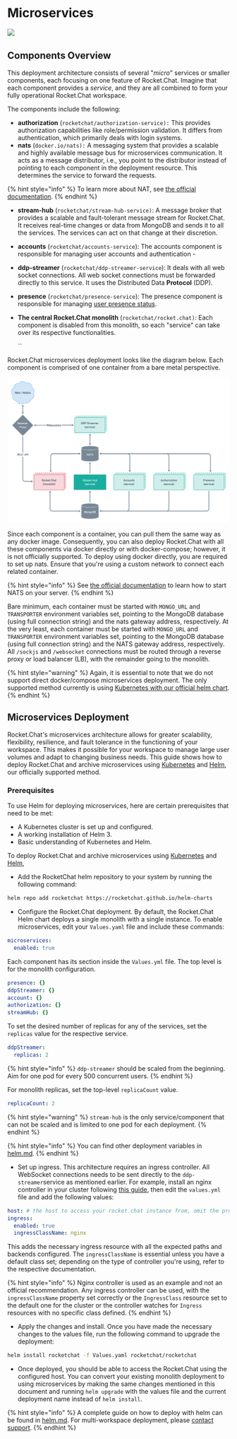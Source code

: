 # Microservices

![](<../../.gitbook/assets/2021-06-10\_22-31-38 (3) (3) (3) (3) (3) (3) (3) (3) (3) (2) (3) (1) (1) (1) (1) (2) (1) (1) (1) (1) (1) (1) (4) (1) (23).jpg>)

## Components Overview

This deployment architecture consists of several "_micro_" services or smaller components, each focusing on one feature of Rocket.Chat. Imagine that each component provides a _service_, and they are all combined to form your fully operational Rocket.Chat workspace.

The components include the following:

* **authorization** (`rocketchat/authorization-service):` This provides authorization capabilities like role/permission validation. It differs from authentication, which primarily deals with login systems.
* **nats** (`docker.io/nats):` A messaging system that provides a scalable and highly available message bus for microservices communication. It acts as a message distributor, i.e., you point to the distributor instead of pointing to each component in the deployment resource. This determines the service to forward the requests.

{% hint style="info" %}
To learn more about NAT, see [the official documentation](https://docs.nats.io/nats-concepts/overview).
{% endhint %}

* **stream-hub** (`rocketchat/stream-hub-service)`: A message broker that provides a scalable and fault-tolerant message stream for Rocket.Chat. It receives real-time changes or data from MongoDB and sends it to all the services. The services can act on that change at their discretion.
* **accounts** (`rocketchat/accounts-service`): The accounts component is responsible for managing user accounts and authentication -
* **ddp-streamer** (`rocketchat/ddp-streamer-service`): It deals with all web socket connections. All web socket connections must be forwarded directly to this service. It uses the Distributed Data **Protocol** (DDP).
* **presence** (`rocketchat/presence-service`): The presence component is responsible for managing [user presence status](../../use-rocket.chat/workspace-administration/user-status.md).
*   **The central Rocket.Chat monolith** (`rocketchat/rocket.chat)`: Each component is disabled from this monolith, so each "service" can take over its respective functionalities.

    \`\`

Rocket.Chat microservices deployment looks like the diagram below. Each component is comprised of one container from a bare metal perspective.

![Rocket.Chat deployment with multiple microservices](<../../.gitbook/assets/Micro services deployment - v0.1@2x (1) (1).png>)

Since each component is a container, you can pull them the same way as any docker image. Consequently, you can also deploy Rocket.Chat with all these components via docker directly or with docker-compose; however, it is not officially supported. To deploy using docker directly, you are required to set up nats. Ensure that you're using a custom network to connect each related container.

{% hint style="info" %}
See [the official documentation](https://docs.nats.io/) to learn how to start NATS on your server.
{% endhint %}

Bare minimum, each container must be started with `MONGO_URL` and `TRANSPORTER` environment variables set, pointing to the MongoDB database (using full connection string) and the nats gateway address, respectively. At the very least, each container must be started with `MONGO_URL` and `TRANSPORTER` environment variables set, pointing to the MongoDB database (using full connection string) and the NATS gateway address, respectively. All `/sockjs` and `/websocket` connections must be routed through a reverse proxy or load balancer (LB), with the remainder going to the monolith.

{% hint style="warning" %}
Again, it is essential to note that we do not support direct docker/compose microservices deployment. The only supported method currently is using [Kubernetes with our official helm chart](../prepare-for-your-deployment/rapid-deployment-methods/helm.md).
{% endhint %}

## Microservices Deployment

Rocket.Chat's microservices architecture allows for greater scalability, flexibility, resilience, and fault tolerance in the functioning of your workspace. This makes it possible for your workspace to manage large user volumes and adapt to changing business needs. This guide shows how to deploy Rocket.Chat and archive microservices using [Kubernetes](https://kubernetes.io/) and [Helm](https://helm.sh/), our officially supported method.

### Prerequisites

To use Helm for deploying microservices, here are certain prerequisites that need to be met:

* A Kubernetes cluster is set up and configured.
* A working installation of Helm 3.
* Basic understanding of Kubernetes and Helm.

To deploy Rocket.Chat and archive microservices using [Kubernetes](https://kubernetes.io/) and [Helm](https://helm.sh/),

* Add the RocketChat helm repository to your system by running the following command:

```sh
helm repo add rocketchat https://rocketchat.github.io/helm-charts
```

* Configure the Rocket.Chat deployment. By default, the Rocket.Chat Helm chart deploys a single monolith with a single instance. To enable microservices, edit your `Values.yaml` file and include these commands:

```yaml
microservices:
  enabled: true
```

Each component has its section inside the `Values.yml` file. The top level is for the monolith configuration.

```yaml
presence: {}
ddpStreamer: {}
account: {}
authorization: {}
streamHub: {}
```

To set the desired number of replicas for any of the services, set the `replicas` value for the respective service.

```yaml
ddpStreamer:
  replicas: 2
```

{% hint style="info" %}
`ddp-streamer` should be scaled from the beginning. Aim for one pod for every 500 concurrent users.
{% endhint %}

For monolith replicas, set the top-level `replicaCount` value.

```yaml
replicaCount: 2
```

{% hint style="warning" %}
`stream-hub` is the only service/component that can not be scaled and is limited to one pod for each deployment.
{% endhint %}

{% hint style="info" %}
You can find other deployment variables in [helm.md](../prepare-for-your-deployment/rapid-deployment-methods/helm.md "mention").
{% endhint %}

* Set up ingress. This architecture requires an ingress controller. All WebSocket connections needs to be sent directly to the `ddp-streamer`service as mentioned earlier. For example, install an nginx controller in your cluster following [this guide](https://kubernetes.github.io/ingress-nginx/deploy/#quick-start), then edit the `values.yml` file and add the following values:

```yaml
host: # the host to access your rocket.chat instance from, omit the protocol
ingress:
  enabled: true
  ingressClassName: nginx
```

This adds the necessary ingress resource with all the expected paths and backends configured. The `ingressClassName` is essential unless you have a default class set; depending on the type of controller you're using, refer to the respective documentation.

{% hint style="info" %}
Nginx controller is used as an example and not an official recommendation. Any ingress controller can be used, with the `ingressClassName` property set correctly or the `IngressClass` resource set to the default one for the cluster or the controller watches for `Ingress` resources with no specific class defined.
{% endhint %}

* Apply the changes and install. Once you have made the necessary changes to the values file, run the following command to upgrade the deployment:

```bash
helm install rocketchat -f Values.yaml rocketchat/rocketchat
```

* Once deployed, you should be able to access the Rocket.Chat using the configured host. You can convert your existing monolith deployment to using microservices by making the same changes mentioned in this document and running `helm upgrade` with the values file and the current deployment name instead of `helm install`.

{% hint style="info" %}
A complete guide on how to deploy with helm can be found in [helm.md](../prepare-for-your-deployment/rapid-deployment-methods/helm.md "mention"). For multi-workspace deployment, please [contact support](../../resources/get-support/).
{% endhint %}
